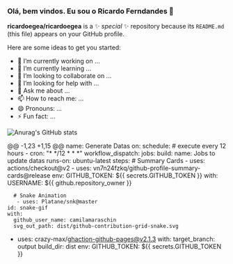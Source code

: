 ### Olá, bem vindos. Eu sou o Ricardo Ferndandes 👋


**ricardoegea/ricardoegea** is a ✨ _special_ ✨ repository because its `README.md` (this file) appears on your GitHub profile.

Here are some ideas to get you started:

- 🔭 I’m currently working on ...
- 🌱 I’m currently learning ...
- 👯 I’m looking to collaborate on ...
- 🤔 I’m looking for help with ...
- 💬 Ask me about ...
- 📫 How to reach me: ...
- 😄 Pronouns: ...
- ⚡ Fun fact: ...

![Anurag's GitHub stats](https://github-readme-stats.vercel.app/api?username=anuraghazra&show_icons=true&theme=radical)

@@ -1,23 +1,15 @@
name: Generate Datas
on:
  schedule: # execute every 12 hours
    - cron: "* */12 * * *"
  workflow_dispatch:
jobs:
  build:
    name: Jobs to update datas
    runs-on: ubuntu-latest
    steps:
      # Summary Cards
      - uses: actions/checkout@v2
      - uses: vn7n24fzkq/github-profile-summary-cards@release
        env:
          GITHUB_TOKEN: ${{ secrets.GITHUB_TOKEN }}
        with:
          USERNAME: ${{ github.repository_owner }}

      # Snake Animation
       - uses: Platane/snk@master
    id: snake-gif
    with:
      github_user_name: camilamaraschin
      svg_out_path: dist/github-contribution-grid-snake.svg
  - uses: crazy-max/ghaction-github-pages@v2.1.3
    with:
      target_branch: output
      build_dir: dist
    env:
      GITHUB_TOKEN: ${{ secrets.GITHUB_TOKEN }}

